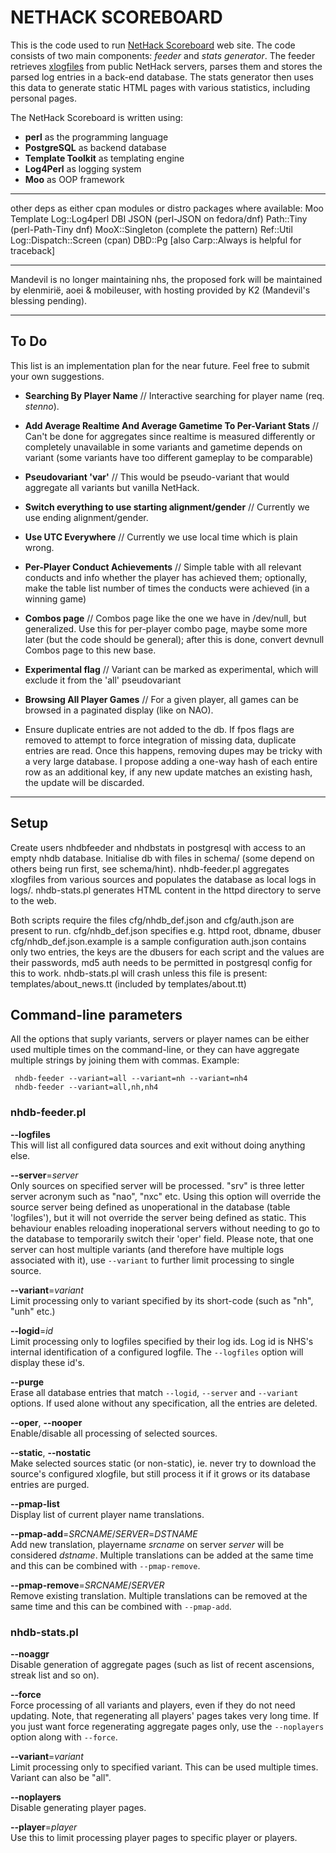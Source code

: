 # NETHACK SCOREBOARD

This is the code used to run [NetHack Scoreboard](https://scoreboard.xd.cm/) web site. The code consists of two main components: *feeder* and *stats generator*. The feeder retrieves [xlogfiles](http://nethackwiki.com/wiki/Xlogfile) from public NetHack servers, parses them and stores the parsed log entries in a back-end database. The stats generator then uses this data to generate static HTML pages with various statistics, including personal pages.

The NetHack Scoreboard is written using:

* **perl** as the programming language
* **PostgreSQL** as backend database
* **Template Toolkit** as templating engine
* **Log4Perl** as logging system
* **Moo** as OOP framework

-----
other deps as either cpan modules or distro packages where available:
Moo
Template
Log::Log4perl
DBI
JSON (perl-JSON on fedora/dnf)
Path::Tiny (perl-Path-Tiny dnf)
MooX::Singleton (complete the pattern)
Ref::Util
Log::Dispatch::Screen (cpan)
DBD::Pg
[also Carp::Always is helpful for traceback]

-----
Mandevil is no longer maintaining nhs, the proposed fork will be maintained by elenmirië, aoei & mobileuser, with hosting provided by K2 (Mandevil's blessing pending).


-----

## To Do

This list is an implementation plan for the near future. Feel free to submit your own suggestions.

* **Searching By Player Name** //
Interactive searching for player name (req. *stenno*).

* **Add Average Realtime And Average Gametime To Per-Variant Stats** // Can't be done for aggregates since realtime is measured differently or completely unavailable in some variants and gametime depends on variant (some variants have too different gameplay to be comparable)

* **Pseudovariant 'var'** // This would be pseudo-variant that would aggregate all variants but vanilla NetHack.

* **Switch everything to use starting alignment/gender** // Currently we use ending alignment/gender.

* **Use UTC Everywhere** // Currently we use local time which is plain wrong.

* **Per-Player Conduct Achievements** //
Simple table with all relevant conducts and info whether the player
has achieved them; optionally, make the table list number of times the
conducts were achieved (in a winning game)

* **Combos page** //
Combos page like the one we have in /dev/null, but generalized.  Use this
for per-player combo page, maybe some more later (but the code should be 
general); after this is done, convert devnull Combos page to this new base.

* **Experimental flag** //
Variant can be marked as experimental, which will exclude it from the 'all'
pseudovariant

* **Browsing All Player Games** //
For a given player, all games can be browsed in a paginated display (like on
NAO).

* Ensure duplicate entries are not added to the db.
If fpos flags are removed to attempt to force integration of missing data, duplicate entries are read.
Once this happens, removing dupes may be tricky with a very large database.
I propose adding a one-way hash of each entire row as an additional key, if any new update matches an existing hash, the update will be discarded.

-----

## Setup

Create users nhdbfeeder and nhdbstats in postgresql with access to an empty nhdb database.
Initialise db with files in schema/ (some depend on others being run first, see schema/hint).
nhdb-feeder.pl aggregates xlogfiles from various sources and populates the database as local logs in logs/.
nhdb-stats.pl generates HTML content in the httpd directory to serve to the web.

Both scripts require the files cfg/nhdb_def.json and cfg/auth.json are present to run.
cfg/nhdb_def.json specifies e.g. httpd root, dbname, dbuser
cfg/nhdb_def.json.example is a sample configuration
auth.json contains only two entries, the keys are the dbusers for each script and the values are their passwords, md5 auth needs to be permitted in postgresql config for this to work.
nhdb-stats.pl will crash unless this file is present: templates/about_news.tt (included by templates/about.tt)

## Command-line parameters

All the options that suply variants, servers or player names can be either used multiple times on the command-line, or they can have aggregate multiple strings by joining them with commas. Example:

     nhdb-feeder --variant=all --variant=nh --variant=nh4
     nhdb-feeder --variant=all,nh,nh4

### nhdb-feeder.pl

**--logfiles**  
This will list all configured data sources and exit without doing anything else.

**--server**=*server*  
Only sources on specified server will be processed. "srv" is three letter
server acronym such as "nao", "nxc" etc. Using this option will override the
source server being defined as unoperational in the database (table
'logfiles'), but it will not override the server being defined as static. This
behaviour enables reloading inoperational servers without needing to go to the
database to temporarily switch their 'oper' field. Please note, that one
server can host multiple variants (and therefore have multiple logs associated
with it), use `--variant` to further limit processing to single source.

**--variant**=*variant*  
Limit processing only to variant specified by its short-code (such as "nh", "unh" etc.)

**--logid**=*id*  
Limit processing only to logfiles specified by their log ids. Log id is NHS's internal identification of a configured logfile. The `--logfiles` option will display these id's.

**--purge**  
Erase all database entries that match `--logid`, `--server` and `--variant` options. If used alone without any specification, all the entries are deleted.

**--oper**, **--nooper**  
Enable/disable all processing of selected sources.

**--static**, **--nostatic**  
Make selected sources static (or non-static), ie. never try to download the source's configured xlogfile, but still
process it if it grows or its database entries are purged.

**--pmap-list**  
Display list of current player name translations.

**--pmap-add**=*SRCNAME*/*SERVER*=*DSTNAME*  
Add new translation, playername *srcname* on server *server* will be considered
*dstname*. Multiple translations can be added at the same time and this can be combined with `--pmap-remove`.

**--pmap-remove**=*SRCNAME*/*SERVER*  
Remove existing translation. Multiple translations can be removed at the same time and this can be combined with `--pmap-add`.

### nhdb-stats.pl

**--noaggr**  
Disable generation of aggregate pages (such as list of recent ascensions, streak list and so on).

**--force**  
Force processing of all variants and players, even if they do not need updating. Note, that regenerating all players' pages takes very long time. If you just want force regenerating aggregate pages only, use the `--noplayers` option along with `--force`.

**--variant**=*variant*  
Limit processing only to specified variant. This can be used multiple times. Variant can also be "all".

**--noplayers**  
Disable generating player pages.

**--player**=*player*  
Use this to limit processing player pages to specific player or players.
